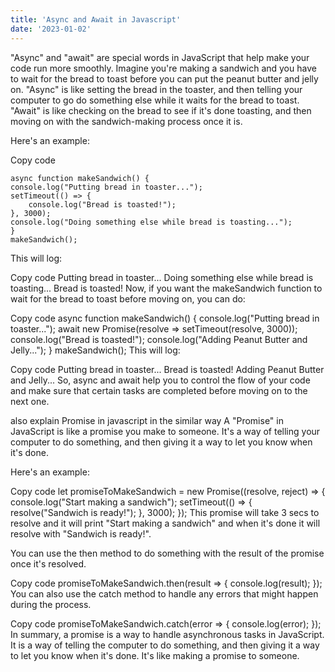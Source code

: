 ```yaml
---
title: 'Async and Await in Javascript'
date: '2023-01-02'
---
```


"Async" and "await" are special words in JavaScript that help make your code run more smoothly. Imagine you're making a sandwich and you have to wait for the bread to toast before you can put the peanut butter and jelly on. "Async" is like setting the bread in the toaster, and then telling your computer to go do something else while it waits for the bread to toast. "Await" is like checking on the bread to see if it's done toasting, and then moving on with the sandwich-making process once it is.

Here's an example:

Copy code

```
async function makeSandwich() {
console.log("Putting bread in toaster...");
setTimeout(() => {
    console.log("Bread is toasted!");
}, 3000);
console.log("Doing something else while bread is toasting...");
}
makeSandwich();
```

This will log:

Copy code
Putting bread in toaster...
Doing something else while bread is toasting...
Bread is toasted!
Now, if you want the makeSandwich function to wait for the bread to toast before moving on, you can do:

Copy code
    async function makeSandwich() {
    console.log("Putting bread in toaster...");
    await new Promise(resolve => setTimeout(resolve, 3000));
    console.log("Bread is toasted!");
    console.log("Adding Peanut Butter and Jelly...");
    }
    makeSandwich();
This will log:

Copy code
Putting bread in toaster...
Bread is toasted!
Adding Peanut Butter and Jelly...
So, async and await help you to control the flow of your code and make sure that certain tasks are completed before moving on to the next one.



also explain Promise in javascript in the similar way
A "Promise" in JavaScript is like a promise you make to someone. It's a way of telling your computer to do something, and then giving it a way to let you know when it's done.

Here's an example:

Copy code
    let promiseToMakeSandwich = new Promise((resolve, reject) => {
    console.log("Start making a sandwich");
    setTimeout(() => {
        resolve("Sandwich is ready!");
    }, 3000);
    });
This promise will take 3 secs to resolve and it will print "Start making a sandwich" and when it's done it will resolve with "Sandwich is ready!".

You can use the then method to do something with the result of the promise once it's resolved.

Copy code
    promiseToMakeSandwich.then(result => {
    console.log(result);
    });
You can also use the catch method to handle any errors that might happen during the process.

Copy code
    promiseToMakeSandwich.catch(error => {
    console.log(error);
    });
In summary, a promise is a way to handle asynchronous tasks in JavaScript. It is a way of telling the computer to do something, and then giving it a way to let you know when it's done. It's like making a promise to someone.
